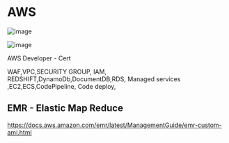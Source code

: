 # AWS
![image](https://github.com/4thepeople/AWS/assets/55804417/e97b8f4c-7ca8-4b41-b5fd-27ae3c9232c1)


![image](https://github.com/4thepeople/AWS/assets/55804417/40e2414f-91f3-42fb-88c3-9772f3145efc)




AWS Developer - Cert


WAF,VPC,SECURITY GROUP, IAM, REDSHIFT,DynamoDb,DocumentDB,RDS, Managed services ,EC2,ECS,CodePipeline, Code deploy,



## EMR - Elastic Map Reduce

https://docs.aws.amazon.com/emr/latest/ManagementGuide/emr-custom-ami.html
